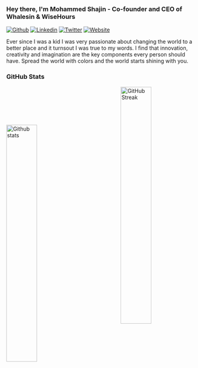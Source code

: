 ### Hey there, I'm Mohammed Shajin - Co-founder and CEO of Whalesin & WiseHours

[![Github](https://img.shields.io/github/followers/mhdshjn?label=Follow&style=social)](https://github.com/mhdshjn)
[![Linkedin](https://img.shields.io/badge/-LinkedIn-blue?style=flat&logo=Linkedin&logoColor=white)](https://www.linkedin.com/in/mohd-shajin/)
[![Twitter](https://img.shields.io/twitter/url?style=social&url=https%3A%2F%2Ftwitter.com%2FMHD_SHJN)](https://twitter.com/mmohdshjn)
[![Website](https://img.shields.io/badge/-mohammedshajin.com-47CCCC?style=flat&logo=Google-Chrome&logoColor=white)](https://mohammedshajin.com)

Ever since I was a kid I was very passionate about changing the world to a better place and it turnsout I was true to my words. I find that innovation, creativity and imagination are the key components every person should have. Spread the world with colors and the world starts shining with you.

### GitHub Stats

<p>
<a href="https://github-readme-stats.vercel.app/api?username=mhdshjn&show_icons=true&locale=en&count_private=true&hide_rank=false&custom_title=My%20GitHub%20Stats&disable_animations=true&theme=dracula&show_icons=true&hide_border=true">
<img style="margin-top:100px" width="40%" align="left" alt="Github stats" src="https://github-readme-stats.vercel.app/api?username=mhdshjn&show_icons=true&locale=en&count_private=true&hide_rank=false&custom_title=My%20GitHub%20Stats&disable_animations=true&theme=dracula&show_icons=true&hide_border=true" />
</a>  
<a href="https://github-readme-streak-stats.herokuapp.com/?user=mhdshjn&theme=dracula&show_icons=true&hide_border=true">
<img width="40%" align="right" alt="GitHub Streak" src="https://github-readme-streak-stats.herokuapp.com/?user=mhdshjn&theme=dracula&show_icons=true&hide_border=true" />
</a><br />
   <br />

